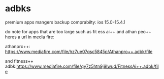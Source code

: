 # adbks
premium apps mangers backup
comprabilty: ios 15.0-15.4.1


do note for apps that are too large such  as fit ess ai++ and athan peo++ heres a url in media fire:


athanpro++: https://www.mediafire.com/file/hz7ue07qsc5845p/Athanpro++.adbk/file

and fitness++ adbk:https://www.mediafire.com/file/qy7z5htn9j9lwud/FitnessAi++.adbk/file



